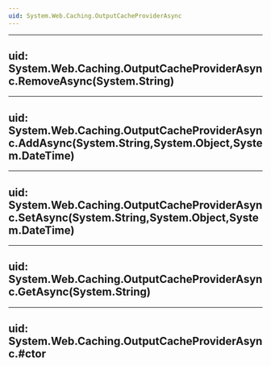```yaml
---
uid: System.Web.Caching.OutputCacheProviderAsync
---
```


---
uid: System.Web.Caching.OutputCacheProviderAsync.RemoveAsync(System.String)
---

---
uid: System.Web.Caching.OutputCacheProviderAsync.AddAsync(System.String,System.Object,System.DateTime)
---

---
uid: System.Web.Caching.OutputCacheProviderAsync.SetAsync(System.String,System.Object,System.DateTime)
---

---
uid: System.Web.Caching.OutputCacheProviderAsync.GetAsync(System.String)
---

---
uid: System.Web.Caching.OutputCacheProviderAsync.#ctor
---
